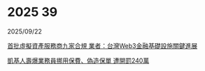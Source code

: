 # 2025 39

2025/09/22

[首批虛擬資產服務商九家合規 業者：台灣Web3金融基礎設施關鍵進展](https://www.ctee.com.tw/news/20250922701636-430303)

[凱基人壽爆業務員挪用保費、偽造保單 遭開罰240萬](https://ec.ltn.com.tw/article/breakingnews/5187169)